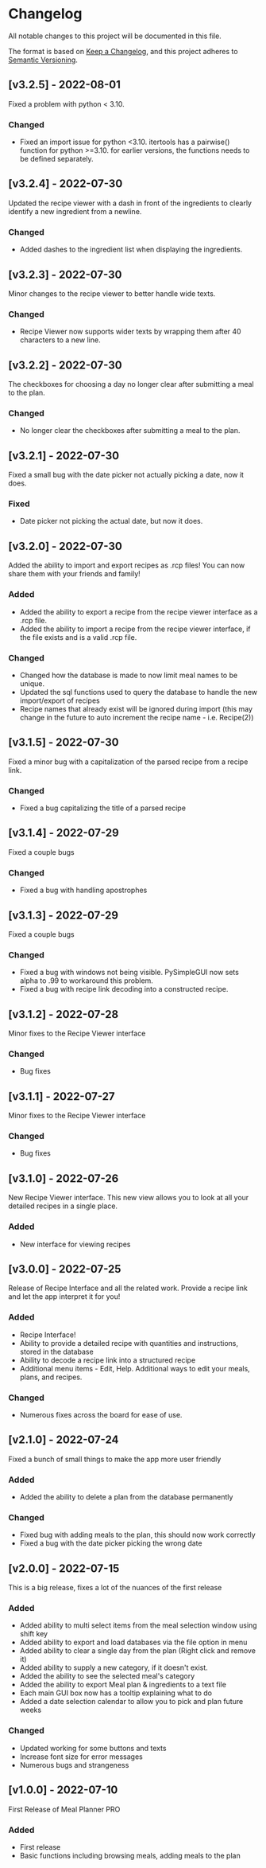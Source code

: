 # Changelog
All notable changes to this project will be documented in this file.

The format is based on [Keep a Changelog](https://keepachangelog.com/en/1.0.0/),
and this project adheres to [Semantic Versioning](https://semver.org/spec/v2.0.0.html).

## [v3.2.5] - 2022-08-01
Fixed a problem with python < 3.10.

### Changed
- Fixed an import issue for python <3.10. itertools has a pairwise() function for python >=3.10. for earlier versions, the functions needs to be defined separately.


## [v3.2.4] - 2022-07-30
Updated the recipe viewer with a dash in front of the ingredients to clearly identify a new ingredient from a newline.

### Changed
- Added dashes to the ingredient list when displaying the ingredients.


## [v3.2.3] - 2022-07-30
Minor changes to the recipe viewer to better handle wide texts.

### Changed
- Recipe Viewer now supports wider texts by wrapping them after 40 characters to a new line.


## [v3.2.2] - 2022-07-30
The checkboxes for choosing a day no longer clear after submitting a meal to the plan.

### Changed
- No longer clear the checkboxes after submitting a meal to the plan.


## [v3.2.1] - 2022-07-30
Fixed a small bug with the date picker not actually picking a date, now it does.

### Fixed
- Date picker not picking the actual date, but now it does.


## [v3.2.0] - 2022-07-30
Added the ability to import and export recipes as .rcp files! You can now share them with your friends and family!

### Added
- Added the ability to export a recipe from the recipe viewer interface as a .rcp file.
- Added the ability to import a recipe from the recipe viewer interface, if the file exists and is a valid .rcp file.

### Changed
- Changed how the database is made to now limit meal names to be unique.
- Updated the sql functions used to query the database to handle the new import/export of recipes
- Recipe names that already exist will be ignored during import (this may change in the future to auto increment the recipe name - i.e. Recipe(2))


## [v3.1.5] - 2022-07-30
Fixed a minor bug with a capitalization of the parsed recipe from a recipe link.

### Changed
- Fixed a bug capitalizing the title of a parsed recipe


## [v3.1.4] - 2022-07-29
Fixed a couple bugs

### Changed
- Fixed a bug with handling apostrophes


## [v3.1.3] - 2022-07-29
Fixed a couple bugs

### Changed
- Fixed a bug with windows not being visible. PySimpleGUI now sets alpha to .99 to workaround this problem.
- Fixed a bug with recipe link decoding into a constructed recipe.


## [v3.1.2] - 2022-07-28
Minor fixes to the Recipe Viewer interface

### Changed
- Bug fixes


## [v3.1.1] - 2022-07-27
Minor fixes to the Recipe Viewer interface

### Changed
- Bug fixes


## [v3.1.0] - 2022-07-26
New Recipe Viewer interface. This new view allows you to look at all your detailed recipes in a single place.

### Added
- New interface for viewing recipes


## [v3.0.0] - 2022-07-25
Release of Recipe Interface and all the related work. Provide a recipe link and let the app interpret it for you!

### Added
- Recipe Interface!
- Ability to provide a detailed recipe with quantities and instructions, stored in the database
- Ability to decode a recipe link into a structured recipe
- Additional menu items - Edit, Help. Additional ways to edit your meals, plans, and recipes.

### Changed
- Numerous fixes across the board for ease of use.


## [v2.1.0] - 2022-07-24
Fixed a bunch of small things to make the app more user friendly

### Added
- Added the ability to delete a plan from the database permanently

### Changed
- Fixed bug with adding meals to the plan, this should now work correctly
- Fixed a bug with the date picker picking the wrong date


## [v2.0.0] - 2022-07-15
This is a big release, fixes a lot of the nuances of the first release

### Added
- Added ability to multi select items from the meal selection window using shift key
- Added ability to export and load databases via the file option in menu
- Added ability to clear a single day from the plan (Right click and remove it)
- Added ability to supply a new category, if it doesn't exist.
- Added the ability to see the selected meal's category
- Added the ability to export Meal plan & ingredients to a text file
- Each main GUI box now has a tooltip explaining what to do
- Added a date selection calendar to allow you to pick and plan future weeks

### Changed
- Updated working for some buttons and texts
- Increase font size for error messages
- Numerous bugs and strangeness


## [v1.0.0] - 2022-07-10
First Release of Meal Planner PRO

### Added
- First release
- Basic functions including browsing meals, adding meals to the plan
